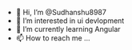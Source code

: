 - 👋 Hi, I’m @Sudhanshu8987
- 👀 I’m interested in ui devlopment
- 🌱 I’m currently learning Angular
- 📫 How to reach me ...

<!---
Sudhanshu8987/Sudhanshu8987 is a ✨ special ✨ repository because its `README.md` (this file) appears on your GitHub profile.
You can click the Preview link to take a look at your changes.
--->
